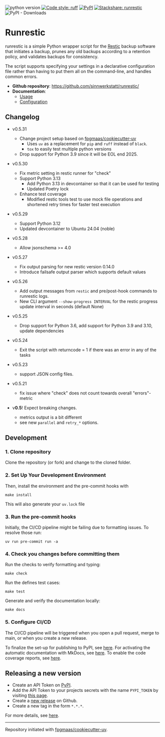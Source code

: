 ![python version](https://img.shields.io/badge/python-3.10+-blue.svg)
[![Code style: ruff](https://img.shields.io/badge/code%20style-ruff-000000.svg)](https://github.com/psf/ruff)
[![PyPI](https://img.shields.io/pypi/v/runrestic)](https://pypi.org/project/runrestic)
[![Stackshare: runrestic](https://img.shields.io/badge/stackshare-runrestic-068DFE.svg)](https://stackshare.io/runrestic)
![PyPI - Downloads](https://img.shields.io/pypi/dm/runrestic)

# Runrestic

runrestic is a simple Python wrapper script for the
[Restic](https://restic.net/) backup software that initiates a backup,
prunes any old backups according to a retention policy, and validates backups
for consistency.

The script supports specifying your settings in a declarative
configuration file rather than having to put them all on the command-line, and
handles common errors.

- **Github repository**: <https://github.com/sinnwerkstatt/runrestic/>
- **Documentation**:  <!-- https://sinnwerkstatt.github.io/runrestic/ -->
  - [Usage](./docs/usage.md)
  - [Configuration](./docs/config.md)

## Changelog

- v0.5.31
  - Change project setup based on [fpgmaas/cookiecutter-uv](https://github.com/fpgmaas/cookiecutter-uv)
    - Uses `uv` as a replacement for `pip` and `ruff` instead of `black`.
    - `tox` to easily test multiple python versions
  - Drop support for Python 3.9 since it will be EOL end 2025.
- v0.5.30
  - Fix metric setting in restic runner for "check"
  - Support Python 3.13
    - Add Python 3.13 in devcontainer so that it can be used for testing
    - Updated Poetry lock
  - Enhance test coverage
    - Modified restic tools test to use mock file operations and shortened retry times for faster test execution
- v0.5.29
  - Support Python 3.12
  - Updated devcontainer to Ubuntu 24.04 (noble)
- v0.5.28
  - Allow jsonschema >= 4.0
- v0.5.27
  - Fix output parsing for new restic version 0.14.0
  - Introduce failsafe output parser which supports default values
- v0.5.26
  - Add output messages from `restic` and pre/post-hook commands to runrestic logs.
  - New CLI argument `--show-progress INTERVAL` for the restic progress update interval in seconds (default None)
- v0.5.25
  - Drop support for Python 3.6, add support for Python 3.9 and 3.10, update dependencies
- v0.5.24
  - Exit the script with returncode = 1 if there was an error in any of the tasks
- v0.5.23
  - support JSON config files.
- v0.5.21

  - fix issue where "check" does not count towards overall "errors"-metric

- v**0.5**! Expect breaking changes.
  - metrics output is a bit different
  - see new `parallel` and `retry_*` options.

## Development

### 1. Clone repository

Clone the repository (or fork) and change to the cloned folder.

### 2. Set Up Your Development Environment

Then, install the environment and the pre-commit hooks with

```console
make install
```

This will also generate your `uv.lock` file

### 3. Run the pre-commit hooks

Initially, the CI/CD pipeline might be failing due to formatting issues. To resolve those run:

```console
uv run pre-commit run -a
```

### 4. Check you changes before committing them

Run the checks to verify formatting and typing:

```console
make check
```

Run the defines test cases:

```console
make test
```

Generate and verify the documentation locally:

```console
make docs
```

### 5. Configure CI/CD

The CI/CD pipeline will be triggered when you open a pull request, merge to main, or when you create a new release.

To finalize the set-up for publishing to PyPI, see [here](https://fpgmaas.github.io/cookiecutter-uv/features/publishing/#set-up-for-pypi).
For activating the automatic documentation with MkDocs, see [here](https://fpgmaas.github.io/cookiecutter-uv/features/mkdocs/#enabling-the-documentation-on-github).
To enable the code coverage reports, see [here](https://fpgmaas.github.io/cookiecutter-uv/features/codecov/).

## Releasing a new version

- Create an API Token on [PyPI](https://pypi.org/).
- Add the API Token to your projects secrets with the name `PYPI_TOKEN` by visiting [this page](https://github.com/sinnwerkstatt/runrestic/settings/secrets/actions/new).
- Create a [new release](https://github.com/sinnwerkstatt/runrestic/releases/new) on Github.
- Create a new tag in the form `*.*.*`.

For more details, see [here](https://fpgmaas.github.io/cookiecutter-uv/features/cicd/#how-to-trigger-a-release).

---

Repository initiated with [fpgmaas/cookiecutter-uv](https://github.com/fpgmaas/cookiecutter-uv).
